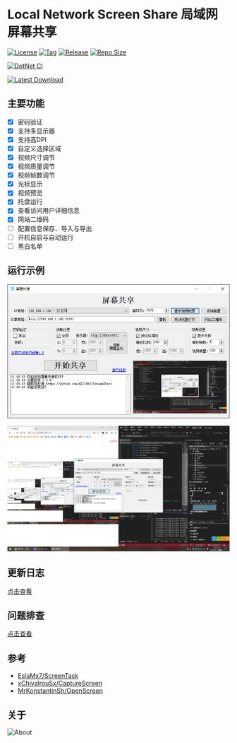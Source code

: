 # Local Network Screen Share 局域网屏幕共享

[![License](https://img.shields.io/github/license/ALI1416/ScreenShare?label=License)](https://www.apache.org/licenses/LICENSE-2.0.txt)
[![Tag](https://img.shields.io/github/v/tag/ALI1416/ScreenShare?label=Tag)](https://github.com/ALI1416/ScreenShare/tags)
[![Release](https://img.shields.io/github/v/release/ALI1416/ScreenShare?label=Release)](https://github.com/ALI1416/ScreenShare/releases)
[![Repo Size](https://img.shields.io/github/repo-size/ALI1416/ScreenShare?label=Repo%20Size&color=success)](https://github.com/ALI1416/ScreenShare/archive/refs/heads/master.zip)

[![DotNet CI](https://github.com/ALI1416/ScreenShare/actions/workflows/ci.yml/badge.svg)](https://github.com/ALI1416/ScreenShare/actions/workflows/ci.yml)

[![Latest Download](https://img.shields.io/badge/Latest%20Version-Click%20Download-&color=success)](https://github.com/ALI1416/ScreenShare/releases/latest/download/ScreenShare.zip)

## 主要功能

- [x] 密码验证
- [x] 支持多显示器
- [x] 支持高DPI
- [x] 自定义选择区域
- [x] 视频尺寸调节
- [x] 视频质量调节
- [x] 视频帧数调节
- [x] 光标显示
- [x] 视频预览
- [x] 托盘运行
- [x] 查看访问用户详细信息
- [x] 网站二维码
- [ ] 配置信息保存、导入与导出
- [ ] 开机自启与自动运行
- [ ] 黑白名单

## 运行示例

![软件图](images/softwarePic.jpg)

![运行图](images/runningPic.jpg)

## 更新日志

[点击查看](./CHANGELOG.md)

## 问题排查

[点击查看](./HELP.md)

## 参考

- [EslaMx7/ScreenTask](https://github.com/EslaMx7/ScreenTask)
- [xChivalrouSx/CaptureScreen](https://github.com/xChivalrouSx/CaptureScreen)
- [MrKonstantinSh/OpenScreen](https://github.com/MrKonstantinSh/OpenScreen)

## 关于

<object data="https://404z.cn/images/about.svg" style="max-width:100%;">
  <picture>
    <source media="(prefers-color-scheme: dark)" srcset="https://404z.cn/images/about.dark.svg">
    <img alt="About" src="https://404z.cn/images/about.light.svg">
  </picture>
</object>
